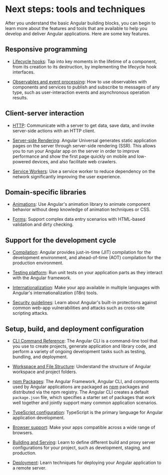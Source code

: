 # Next steps: tools and techniques

After you understand the basic Angular building blocks, you can begin to learn more
about the features and tools that are available to help you develop and deliver Angular applications.
Here are some key features.

## Responsive programming

* [Lifecycle hooks](guide/lifecycle-hooks): Tap into key moments in the lifetime of a component, from its creation to its destruction, by implementing the lifecycle hook interfaces.

* [Observables and event processing](guide/observables): How to use observables with components and services to publish and subscribe to messages of any type, such as user-interaction events and asynchronous operation results.

## Client-server interaction

* [HTTP](guide/http): Communicate with a server to get data, save data, and invoke server-side actions with an HTTP client.

* [Server-side Rendering](guide/universal): Angular Universal generates static application pages on the server through server-side rendering (SSR). This allows you to run your Angular app on the server in order to improve performance and show the first page quickly on mobile and low-powered devices, and also facilitate web crawlers.

* [Service Workers](guide/service-worker-intro): Use a service worker to reduce dependency on the network
significantly improving the user experience.

## Domain-specific libraries

* [Animations](guide/animations): Use Angular's animation library to animate component behavior
without deep knowledge of animation techniques or CSS.

* [Forms](guide/forms): Support complex data entry scenarios with HTML-based validation and dirty checking.

## Support for the development cycle

* [Compilation](guide/aot-compiler): Angular provides just-in-time (JIT) compilation for the development environment, and ahead-of-time (AOT) compilation for the production environment.

* [Testing platform](guide/testing): Run unit tests on your application parts as they interact with the Angular framework.

* [Internationalization](guide/i18n):  Make your app available in multiple languages with Angular's internationalization (i18n) tools.

* [Security guidelines](guide/security): Learn about Angular's built-in protections against common web-app vulnerabilities and attacks such as cross-site scripting attacks.

## Setup, build, and deployment configuration

* [CLI Command Reference](cli): The Angular CLI is a command-line tool that you use to create projects, generate application and library code, and perform a variety of ongoing development tasks such as testing, bundling, and deployment.

* [Workspace and File Structure](guide/file-structure): Understand the structure of Angular workspace and project folders. 

* [npm Packages](guide/npm-packages): The Angular Framework, Angular CLI, and components used by Angular applications are packaged as [npm](https://docs.npmjs.com/) packages and distributed via the npm registry. The Angular CLI creates a default `package.json` file, which specifies a starter set of packages that work well together and jointly support many common application scenarios.

* [TypeScript configuration](guide/typescript-configuration): TypeScript is the primary language for Angular application development.

* [Browser support](guide/browser-support): Make your apps compatible across a wide range of browsers.

* [Building and Serving](guide/build): Learn to define different build and proxy server configurations for your project, such as development, staging, and production.

* [Deployment](guide/deployment): Learn techniques for deploying your Angular application to a remote server.


